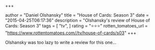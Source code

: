 +++

author = "Daniel Olshansky"
title = "House of Cards: Season 3"
date = "2015-04-25T06:17:36"
description = "Olshansky's review of House of Cards: Season 3"
tags = [
    "tv",
]
rating = "⭐⭐⭐"
rotten_tomatoes_url = "https://www.rottentomatoes.com//tv/house-of-cards/s03"
+++

Olshansky was too lazy to write a review for this one...

